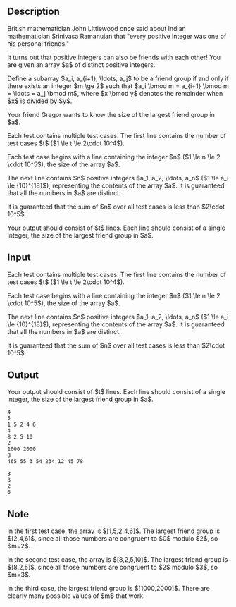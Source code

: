 ## Description

<div><p>British mathematician John Littlewood once said about Indian mathematician Srinivasa Ramanujan that "every positive integer was one of his personal friends."</p><p>It turns out that positive integers can also be friends with each other! You are given an array $a$ of distinct positive integers. </p><p>Define a <span class="tex-font-style-bf">subarray</span> $a_i, a_{i+1}, \ldots, a_j$ to be a <span class="tex-font-style-it">friend group</span> if and only if there exists an integer $m \ge 2$ such that $a_i \bmod m = a_{i+1} \bmod m = \ldots = a_j \bmod m$, where $x \bmod y$ denotes the remainder when $x$ is divided by $y$.</p><p>Your friend Gregor wants to know the size of the largest friend group in $a$.</p></div><div class="input-specification"><p>Each test contains multiple test cases. The first line contains the number of test cases $t$ ($1 \le t \le 2\cdot 10^4$). </p><p>Each test case begins with a line containing the integer $n$ ($1 \le n \le 2 \cdot 10^5$), the size of the array $a$.</p><p>The next line contains $n$ positive integers $a_1, a_2, \ldots, a_n$ ($1 \le a_i \le {10}^{18}$), representing the contents of the array $a$. It is guaranteed that all the numbers in $a$ are <span class="tex-font-style-bf">distinct</span>.</p><p>It is guaranteed that the sum of $n$ over all test cases is less than $2\cdot 10^5$.</p></div><div class="output-specification"><p>Your output should consist of $t$ lines. Each line should consist of a single integer, the size of the largest friend group in $a$.</p></div>

## Input

<p>Each test contains multiple test cases. The first line contains the number of test cases $t$ ($1 \le t \le 2\cdot 10^4$). </p><p>Each test case begins with a line containing the integer $n$ ($1 \le n \le 2 \cdot 10^5$), the size of the array $a$.</p><p>The next line contains $n$ positive integers $a_1, a_2, \ldots, a_n$ ($1 \le a_i \le {10}^{18}$), representing the contents of the array $a$. It is guaranteed that all the numbers in $a$ are <span class="tex-font-style-bf">distinct</span>.</p><p>It is guaranteed that the sum of $n$ over all test cases is less than $2\cdot 10^5$.</p>

## Output

<p>Your output should consist of $t$ lines. Each line should consist of a single integer, the size of the largest friend group in $a$.</p>





```input1
4
5
1 5 2 4 6
4
8 2 5 10
2
1000 2000
8
465 55 3 54 234 12 45 78
```




```output1
3
3
2
6
```



## Note

<p>In the first test case, the array is $[1,5,2,4,6]$. The largest friend group is $[2,4,6]$, since all those numbers are congruent to $0$ modulo $2$, so $m=2$.</p><p>In the second test case, the array is $[8,2,5,10]$. The largest friend group is $[8,2,5]$, since all those numbers are congruent to $2$ modulo $3$, so $m=3$.</p><p>In the third case, the largest friend group is $[1000,2000]$. There are clearly many possible values of $m$ that work.</p>

